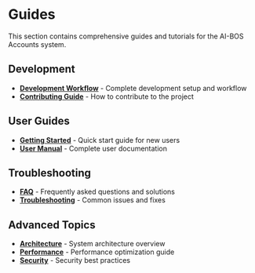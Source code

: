 # Guides

This section contains comprehensive guides and tutorials for the AI-BOS Accounts system.

## Development

- **[Development Workflow](./development-workflow)** - Complete development setup and workflow
- **[Contributing Guide](./contributing)** - How to contribute to the project

## User Guides

- **[Getting Started](./getting-started)** - Quick start guide for new users
- **[User Manual](./user-manual)** - Complete user documentation

## Troubleshooting

- **[FAQ](./faq)** - Frequently asked questions and solutions
- **[Troubleshooting](./troubleshooting)** - Common issues and fixes

## Advanced Topics

- **[Architecture](./architecture)** - System architecture overview
- **[Performance](./performance)** - Performance optimization guide
- **[Security](./security)** - Security best practices
